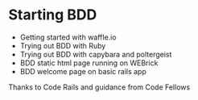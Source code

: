 Starting BDD
========

- Getting started with waffle.io
- Trying out BDD with Ruby 
- Trying out BDD with capybara and poltergeist
- BDD static html page running on WEBrick
- BDD welcome page on basic rails app


Thanks to Code Rails and guidance from Code Fellows